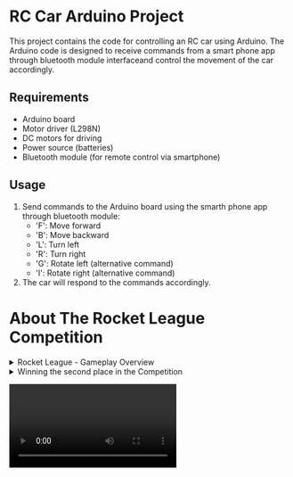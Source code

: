 # RC Car Arduino Project

This project contains the code for controlling an RC car using Arduino. The Arduino code is designed to receive commands from a smart phone app through bluetooth module interfaceand control the movement of the car accordingly.

## Requirements

- Arduino board
- Motor driver (L298N)
- DC motors for driving
- Power source (batteries)
- Bluetooth module (for remote control via smartphone)


## Usage

1. Send commands to the Arduino board using the smarth phone app through bluetooth module:
   - 'F': Move forward
   - 'B': Move backward
   - 'L': Turn left
   - 'R': Turn right
   - 'G': Rotate left (alternative command)
   - 'I': Rotate right (alternative command)
2. The car will respond to the commands accordingly.

# About The Rocket League Competition

<details>
<summary>Rocket League - Gameplay Overview</summary>

Rocket League is a competitive game where two teams of robots engage in soccer matches. This README provides a concise overview of the gameplay rules:

## Game Procedure and Length

- Each game consists of two halves, each lasting 10 minutes with a 5-minute break in between.
- The game clock runs continuously except for referee consultations.
- Teams must be on the field 5 minutes before the game starts or face penalties.
- The final score is trimmed if there's a 10-goal difference between teams.

## Pre-Match Meeting

- A coin toss determines which team kicks off or chooses sides.
- Referees check robots' capabilities before the game starts.

## Kick-off

- Each half begins with a kick-off where the ball is placed in the center of the field.
- Robots must be placed on their own side and started simultaneously.
- Damaged or out-of-bounds robots can return to the field before kick-off.

## Human Interference

- Except for kick-offs, human interference during the game is prohibited.
- Referees may assist robots stuck due to normal interaction.

## Ball Movement

- Robots cannot hold the ball completely, except using a rotating drum for dribbling.
- Other players must have access to the ball.

## Scoring

- A goal is scored when the ball touches the back wall of the goal, regardless of the robot.
- After a goal, the game restarts with a kick-off by the opposing team.

## Inside the Penalty Area

- No robot is allowed fully inside the penalty area.
- "Pushing" situations occur when robots touch inside the penalty area.

## Lack of Progress

- Lack of progress occurs when there's no gameplay advancement.
- Referees resolve lack of progress situations by moving the ball to a neutral spot.

## Out of Bounds

- Robots going out of bounds receive a one-minute penalty.
- Out-of-bounds robots can return during a kick-off.
- The ball can leave the field and return, but if it remains out, it's moved to a neutral spot.

## Damaged Robots

- Damaged robots must be taken off the field for repair.
- Reprogramming robots during gameplay is allowed only in certain situations.
- Referees determine if a robot is damaged and can award goals for opponent robots' damages.

## Interruption of Game

- Games are generally not stopped unless necessary for referee consultations or ball malfunction.
</details>
<details>
<summary>Winning the second place in the Competition</summary>
  <div style="display: flex; align-items: center;">
    <div style="flex: 1;">
        [Click here to download the video](screenshots/3.mp3)
    </div>
    <div style="flex: 1;">
      <img src="screenshots/2.png" alt="Screenshot 1" style="width: 100%;">
    </div>
    <div style="flex: 1;">
      <img src="screenshots/final.png" alt="Screenshot 2" style="width: 100%;">
    </div>
  </div>
</details>


![Video 1](screenshots/3.mp4)

 
